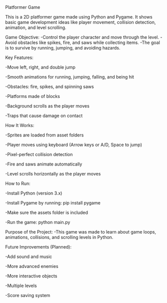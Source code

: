 Platformer Game

This is a 2D platformer game made using Python and Pygame.
It shows basic game development ideas like player movement, collision detection, animation, and level scrolling.

Game Objective:
  -Control the player character and move through the level.
  -Avoid obstacles like spikes, fire, and saws while collecting items.
  -The goal is to survive by running, jumping, and avoiding hazards.

Key Features:

  -Move left, right, and double jump
  
  -Smooth animations for running, jumping, falling, and being hit
  
  -Obstacles: fire, spikes, and spinning saws
  
  -Platforms made of blocks
  
  -Background scrolls as the player moves
  
  -Traps that cause damage on contact

How It Works:

  -Sprites are loaded from asset folders
  
  -Player moves using keyboard (Arrow keys or A/D, Space to jump)
  
  -Pixel-perfect collision detection
  
  -Fire and saws animate automatically
  
  -Level scrolls horizontally as the player moves

How to Run:

  -Install Python (version 3.x)
  
  -Install Pygame by running:
    pip install pygame
  
  -Make sure the assets folder is included

  -Run the game:
    python main.py

Purpose of the Project:
  -This game was made to learn about game loops, animations, collisions, and scrolling levels in Python.

Future Improvements (Planned):

  -Add sound and music
  
  -More advanced enemies
  
  -More interactive objects
  
  -Multiple levels
  
  -Score saving system
